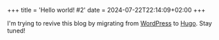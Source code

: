 +++
title = 'Hello world! #2'
date = 2024-07-22T22:14:09+02:00
+++

I'm trying to revive this blog by migrating from [WordPress](https://wordpress.org/) to [Hugo](https://gohugo.io/). Stay tuned!


